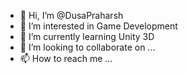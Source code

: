 - 👋 Hi, I’m @DusaPraharsh
- 👀 I’m interested in Game Development
- 🌱 I’m currently learning Unity 3D
- 💞️ I’m looking to collaborate on ...
- 📫 How to reach me ...

<!---
DusaPraharsh/DusaPraharsh is a ✨ special ✨ repository because its `README.md` (this file) appears on your GitHub profile.
You can click the Preview link to take a look at your changes.
--->
